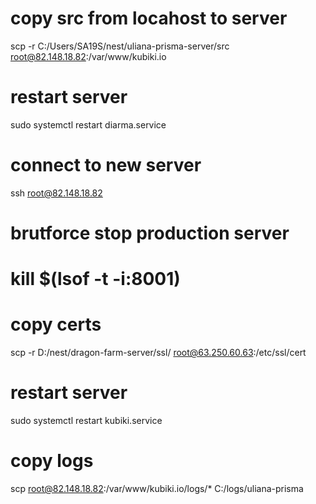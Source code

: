 # copy src from locahost to server

scp -r C:/Users/SA19S/nest/uliana-prisma-server/src root@82.148.18.82:/var/www/kubiki.io

# restart server

sudo systemctl restart diarma.service

# connect to new server
ssh root@82.148.18.82

# brutforce stop production server

# kill $(lsof -t -i:8001)

# copy certs

scp -r D:/nest/dragon-farm-server/ssl/ root@63.250.60.63:/etc/ssl/cert

# restart server

sudo systemctl restart kubiki.service

# copy logs
scp root@82.148.18.82:/var/www/kubiki.io/logs/* C:/logs/uliana-prisma